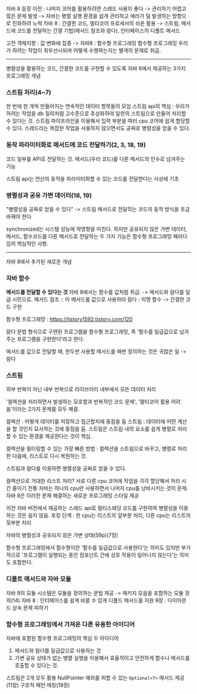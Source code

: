 자바 8 등장 이전 : 나머지 코어를 활용하려면 스레드 사용이 좋다 -> 관리하기 어렵고 많은 문제 발생 -> 자바는 병렬 실행 환경을 쉽게 관리하고 에러가 덜 발생하는 방향으로 진화하려 노력
자바 8 : 간결한 코드, 멀티코어 프로세서의 쉬운 활용 -> 스트림, 메서드에 코드를 전달하는 간결 기법(메서드 참조와 람다), 인터페이스의 디폴트 메서드

고전 객체지향 : 값 변화에 집중 -> 자바8 : 함수형 프로그래밍
함수형 프로그래밍
우리가 하려는 작업이 최우선시되며 어떻게 수행하는지는 별개의 문제로 취급.

---

병렬성을 활용하는 코드, 간결한 코드를 구현할 수 있도록 자바 8에서 제공하는 3가지 프로그래밍 개념
### 스트림 처리(4~7)
한 번에 한 개씩 만들어지는 연속적인 데이터 항목들의 모임
스트림 api의 핵심 : 우리가 하려는 작업을 db 질의처럼 고수준으로 추상화하여 일련의 스트림으로 만들어 처리할 수 있다는 것.
스트림 파이프라인을 이용해서 입력 부분을 여러 cpu 코어에 쉽게 할당할 수 있다.
스레드라는 복잡한 작업을 사용하지 않으면서도 공짜로 병렬성을 얻을 수 있다.

### 동작 파라미터화로 메서드에 코드 전달하기(2, 3, 18, 19)
코드 일부를 API로 전달하는 것. 메서드(우리 코드)를 다른 메서드의 인수로 넘겨주는 기능

스트림 api는 연산의 동작을 파라미터화할 수 있는 코드를 전달한다는 사상에 기초

### 병렬성과 공유 가변 데이터(18, 19)
"병렬성을 공짜로 얻을 수 있다" -> 스트림 메서드로 전달하는 코드의 동작 방식을 조금 바꿔야 한다.

synchronized는 시스템 성능에 악영향을 미친다. 하지만 공유되지 않은 가변 데이터, 메서드, 함수코드를 다른 메서드로 전달하는 두 가지 기능은 함수형 프로그래밍 패러다임의 핵심적인 사항.

---

자바 8에서 추가된 새로운 개념

### 자바 함수
**메서드를 전달할 수 있다는 것**
자바 8에서는 함수를 값처럼 취급. -> 메서드와 람다를 일급 시민으로.
메서드 참조 :: 이 메서드를 값으로 사용하라
람다 : 익명 함수 -> 간결한 코드 구현

함수형 프로그래밍 : https://itstory1592.tistory.com/120

람다 문법 형식으로 구현된 프로그램을 함수형 프로그래밍, 즉 '함수를 일급값으로 넘겨주는 프로그램을 구현한다'라고 한다.

메서드를 값으로 전달할 때, 한두번 사용할 메서드를 매번 정의하는 것은 귀찮은 일 -> 람다

### 스트림
외부 반복이 아닌 내부 반복으로 라이브러리 내부에서 모든 데이터 처리

'컬렉션을 처리하면서 발생하는 모호함과 반복적인 코드 문제', '멀티코어 활용 어려움'이라는 2가지 문제를 모두 해결.

컬렉션 : 어떻게 데이터를 저장하고 접근할지에 중점을 둠
스트림 : 데이터에 어떤 계산을 할 것인지 묘사하는 것에 중점을 둠. 스트림은 스트림 내의 요소를 쉽게 병렬로 처리할 수 있는 환경을 제공한다는 것이 핵심.

컬렉션을 필터링할 수 있는 가장 빠른 방법 : 컬렉션을 스트림으로 바꾸고, 병렬로 처리한 다음에, 리스트로 다시 복원하는 것.

스트림과 람다를 이용하면 병렬성을 공짜로 얻을 수 있다.

컬렉션으로 거대한 리스트 처리? 서로 다른 cpu 코어에 작업을 각각 할당해서 처리 시간 줄이기
전통 자바는 하나의 cpu만 사용하면서 나머지 cpu를 낭비시키는 것이 문제.
자바 8은 이러한 문제 해결하는 새로운 프로그래밍 스타일 제공

이전 자바 버전에서 제공하는 스레드 api로 멀티스레딩 코드를 구현하여 병렬성을 이용하는 것은 쉽지 않음.
포킹 단계 : 한 cpu는 리스트의 앞부분 처리, 다른 cpu는 리스트의 뒷부분 처리

자바의 병렬성과 공유되지 않은 가변 상태(59p)(7장)

함수형 프로그래밍에서 함수형이란 '함수를 일급값으로 사용한다'는 의미도 있지만 부가적으로 '프로그램이 실행되는 동안 컴포넌트 간에 상호 작용이 일어나지 않는다'는 의미도 포함한다.

### 디폴트 메서드와 자바 모듈
자바 9의 모듈 시스템은 모듈을 정의하는 문법 제공 -> 패키지 모음을 포함하는 모듈 정의(14)
자바 8 : 인터페이스를 쉽게 바꿀 수 있게 디폴드 메서드를 지원
9장 : 다이아몬드 상속 문제 피하기

### 함수형 프로그래밍에서 가져온 다른 유용한 아이디어
자바에 포함된 함수형 프로그래밍의 핵심 두 아이디어
1. 메서드와 람다를 일급값으로 사용하는 것
2. 가변 공유 상태가 없는 병렬 실행을 이용해서 효율적이고 안전하게 함수나 메서드를 호출할 수 있다는 것.

스트림은 2개 모두 활용
NullPointer 예외를 피할 수 있는 `Optional<T>` 메서드 제공 (11장)
구조적 패턴 매칭(19장)